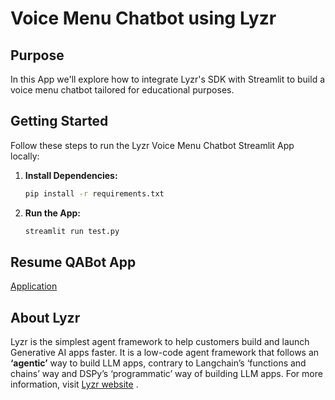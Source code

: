 # Voice Menu Chatbot using Lyzr

## Purpose

In this App we'll explore how to integrate Lyzr's SDK with Streamlit to build a voice menu chatbot tailored for educational purposes.

## Getting Started

Follow these steps to run the Lyzr Voice Menu Chatbot Streamlit App locally:

1. **Install Dependencies:**
   ```bash
   pip install -r requirements.txt

2. **Run the App:**
    ```bash
    streamlit run test.py

## Resume QABot App
[Application]()

## About Lyzr
Lyzr is the simplest agent framework to help customers build and launch Generative AI apps faster. It is a low-code agent framework that follows an **‘agentic’** way to build LLM apps, contrary to Langchain’s ‘functions and chains’ way and DSPy’s ‘programmatic’ way of building LLM apps. For more information, visit [Lyzr website](https://www.lyzr.ai/) .
